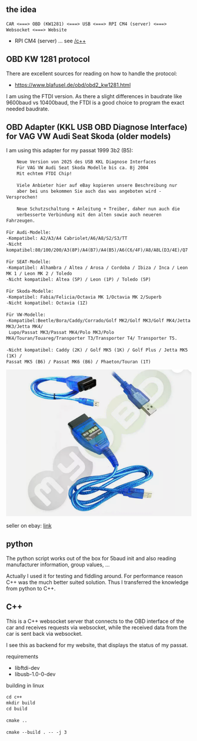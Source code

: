 
## the idea

```
CAR <===> OBD (KW1281) <===> USB <===> RPI CM4 (server) <===> Websocket <===> Website
```
* RPI CM4 (server) ... see [/c++](/c++)



## OBD KW 1281 protocol

There are excellent sources for reading on how to handle the protocol:
* https://www.blafusel.de/obd/obd2_kw1281.html

I am using the FTDI version. As there a slight differences in baudrate like 9600baud vs 10400baud, the FTDI is a good choice to program the exact needed baudrate.


## OBD Adapter (KKL USB OBD Diagnose Interface) for VAG VW Audi Seat Skoda (older models)

I am using this adapter for my passat 1999 3b2 (B5):

```
    Neue Version von 2025 des USB KKL Diagnose Interfaces
    Für VAG VW Audi Seat Skoda Modelle bis ca. Bj 2004
    Mit echtem FTDI Chip!

    Viele Anbieter hier auf eBay kopieren unsere Beschreibung nur
    aber bei uns bekommen Sie auch das was angeboten wird - Versprochen!

    Neue Schutzschaltung + Anleitung + Treiber, daher nun auch die
    verbesserte Verbindung mit den alten sowie auch neueren Fahrzeugen.
    
Für Audi-Modelle:
-Kompatibel: A2/A3/A4 Cabriolet/A6/A8/S2/S3/TT
-Nicht kompatibel:80/100/200/A3(8P)/A4(B7)/A4(B5)/A6(C6/4F)/A8/A8L(D3/4E)/Q7
 
Für SEAT-Modelle:
-Kompatibel: Alhambra / Altea / Arosa / Cordoba / Ibiza / Inca / Leon MK 1 / Leon MK 2 / Toledo
-Nicht kompatibel: Altea (5P) / Leon (1P) / Toledo (5P)
 
Für Skoda-Modelle:
-Kompatibel: Fabia/Felicia/Octavia MK 1/Octavia MK 2/Superb
-Nicht kompatibel: Octavia (1Z)
 
Für VW-Modelle:
-Kompatibel:Beetle/Bora/Caddy/Corrado/Golf MK2/Golf MK3/Golf MK4/Jetta MK3/Jetta MK4/
 Lupo/Passat MK3/Passat MK4/Polo MK3/Polo MK4/Touran/Touareg/Transporter T3/Transporter T4/ Transporter T5.

-Nicht kompatibel: Caddy (2K) / Golf MK5 (1K) / Golf Plus / Jetta MK5 (1K) / 
Passat MK5 (B6) / Passat MK6 (B6) / Phaeton/Touran (1T)
```

![docs/kkl_usb_obd_adapter.png](docs/kkl_usb_obd_adapter.png)

seller on ebay: [link](https://www.ebay.de/sch/i.html?_ssn=kds-tec&store_name=kdstec&_oac=1&_trksid=p4429486.m3561.l161211)



## python

The python script works out of the box for 5baud init and also reading manufacturer information, group values, ...

Actually I used it for testing and fiddling around. For performance reason C++ was the much better suited solution. Thus I transferred the knowledge from python to C++.

## C++

This is a C++ websocket server that connects to the OBD interface of the car and receives requests via websocket, while the received data from the car is sent back via websocket.

I see this as backend for my website, that displays the status of my passat.

requirements
* libftdi-dev 
* libusb-1.0-0-dev

building in linux

```
cd c++
mkdir build
cd build

cmake ..

cmake --build . -- -j 3

```

